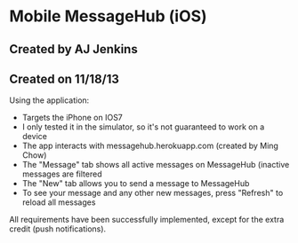 Mobile MessageHub (iOS)
=======================
Created by AJ Jenkins
---------------------
Created on 11/18/13
----------------

Using the application:
* Targets the iPhone on IOS7
* I only tested it in the simulator, so it's not guaranteed to work on a device
* The app interacts with messagehub.herokuapp.com (created by Ming Chow)
* The "Message" tab shows all active messages on MessageHub (inactive messages are filtered
* The "New" tab allows you to send a message to MessageHub
* To see your message and any other new messages, press "Refresh" to reload all messages

All requirements have been successfully implemented, except for the extra credit
(push notifications).
